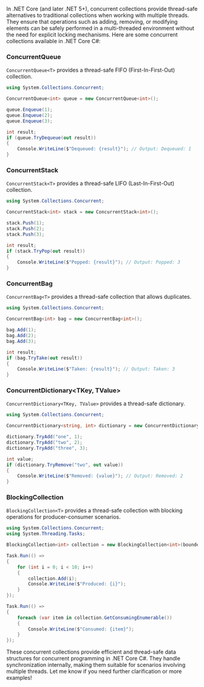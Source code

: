 In .NET Core (and later .NET 5+), concurrent collections provide thread-safe alternatives to traditional collections when working with multiple threads. They ensure that operations such as adding, removing, or modifying elements can be safely performed in a multi-threaded environment without the need for explicit locking mechanisms. Here are some concurrent collections available in .NET Core C#:

### ConcurrentQueue<T>
`ConcurrentQueue<T>` provides a thread-safe FIFO (First-In-First-Out) collection.

```csharp
using System.Collections.Concurrent;

ConcurrentQueue<int> queue = new ConcurrentQueue<int>();

queue.Enqueue(1);
queue.Enqueue(2);
queue.Enqueue(3);

int result;
if (queue.TryDequeue(out result))
{
    Console.WriteLine($"Dequeued: {result}"); // Output: Dequeued: 1
}
```

### ConcurrentStack<T>
`ConcurrentStack<T>` provides a thread-safe LIFO (Last-In-First-Out) collection.

```csharp
using System.Collections.Concurrent;

ConcurrentStack<int> stack = new ConcurrentStack<int>();

stack.Push(1);
stack.Push(2);
stack.Push(3);

int result;
if (stack.TryPop(out result))
{
    Console.WriteLine($"Popped: {result}"); // Output: Popped: 3
}
```

### ConcurrentBag<T>
`ConcurrentBag<T>` provides a thread-safe collection that allows duplicates.

```csharp
using System.Collections.Concurrent;

ConcurrentBag<int> bag = new ConcurrentBag<int>();

bag.Add(1);
bag.Add(2);
bag.Add(3);

int result;
if (bag.TryTake(out result))
{
    Console.WriteLine($"Taken: {result}"); // Output: Taken: 3
}
```

### ConcurrentDictionary<TKey, TValue>
`ConcurrentDictionary<TKey, TValue>` provides a thread-safe dictionary.

```csharp
using System.Collections.Concurrent;

ConcurrentDictionary<string, int> dictionary = new ConcurrentDictionary<string, int>();

dictionary.TryAdd("one", 1);
dictionary.TryAdd("two", 2);
dictionary.TryAdd("three", 3);

int value;
if (dictionary.TryRemove("two", out value))
{
    Console.WriteLine($"Removed: {value}"); // Output: Removed: 2
}
```

### BlockingCollection<T>
`BlockingCollection<T>` provides a thread-safe collection with blocking operations for producer-consumer scenarios.

```csharp
using System.Collections.Concurrent;
using System.Threading.Tasks;

BlockingCollection<int> collection = new BlockingCollection<int>(boundedCapacity: 5);

Task.Run(() =>
{
    for (int i = 0; i < 10; i++)
    {
        collection.Add(i);
        Console.WriteLine($"Produced: {i}");
    }
});

Task.Run(() =>
{
    foreach (var item in collection.GetConsumingEnumerable())
    {
        Console.WriteLine($"Consumed: {item}");
    }
});
```

These concurrent collections provide efficient and thread-safe data structures for concurrent programming in .NET Core C#. They handle synchronization internally, making them suitable for scenarios involving multiple threads. Let me know if you need further clarification or more examples!